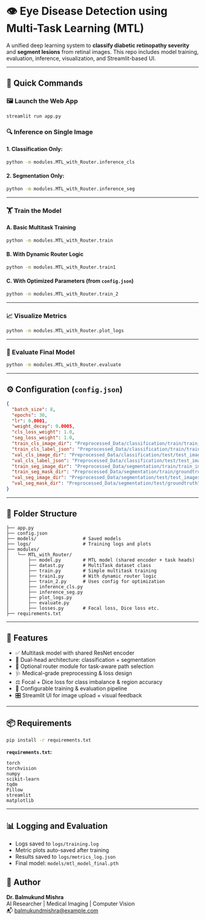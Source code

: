 # 👁️ Eye Disease Detection using Multi-Task Learning (MTL)

A unified deep learning system to **classify diabetic retinopathy severity** and **segment lesions** from retinal images. This repo includes model training, evaluation, inference, visualization, and Streamlit-based UI.

---

## 🚀 Quick Commands

### 🖼 Launch the Web App
```bash
streamlit run app.py
```

### 🔍 Inference on Single Image

#### 1. Classification Only:
```bash
python -m modules.MTL_with_Router.inference_cls
```

#### 2. Segmentation Only:
```bash
python -m modules.MTL_with_Router.inference_seg
```

---

### 🏋️ Train the Model

#### A. Basic Multitask Training
```bash
python -m modules.MTL_with_Router.train
```

#### B. With Dynamic Router Logic
```bash
python -m modules.MTL_with_Router.train1
```

#### C. With Optimized Parameters (from `config.json`)
```bash
python -m modules.MTL_with_Router.train_2
```

---

### 📈 Visualize Metrics
```bash
python -m modules.MTL_with_Router.plot_logs
```

---

### 🧪 Evaluate Final Model
```bash
python -m modules.MTL_with_Router.evaluate
```

---

## ⚙️ Configuration (`config.json`)

```json
{
  "batch_size": 8,
  "epochs": 30,
  "lr": 0.0001,
  "weight_decay": 0.0005,
  "cls_loss_weight": 1.0,
  "seg_loss_weight": 1.0,
  "train_cls_image_dir": "Preprocessed_Data/classification/train/train_images",
  "train_cls_label_json": "Preprocessed_Data/classification/train/train_iamge_lable_mapping.json",
  "val_cls_image_dir": "Preprocessed_Data/classification/test/test_images",
  "val_cls_label_json": "Preprocessed_Data/classification/test/test_image_label_mapping.json",
  "train_seg_image_dir": "Preprocessed_Data/segmentation/train/train_images",
  "train_seg_mask_dir": "Preprocessed_Data/segmentation/train/groundtruth",
  "val_seg_image_dir": "Preprocessed_Data/segmentation/test/test_images",
  "val_seg_mask_dir": "Preprocessed_Data/segmentation/test/groundtruth"
}
```

---

## 📁 Folder Structure

```
├── app.py
├── config.json
├── models/                 # Saved models
├── logs/                   # Training logs and plots
├── modules/
│   └── MTL_with_Router/
│       ├── model.py        # MTL model (shared encoder + task heads)
│       ├── datast.py       # MultiTask dataset class
│       ├── train.py        # Simple multitask training
│       ├── train1.py       # With dynamic router logic
│       ├── train_2.py      # Uses config for optimization
│       ├── inference_cls.py
│       ├── inference_seg.py
│       ├── plot_logs.py
│       ├── evaluate.py
│       ├── losses.py       # Focal loss, Dice loss etc.
├── requirements.txt
```

---

## 🧠 Features

- ✅ Multitask model with shared ResNet encoder
- 🧩 Dual-head architecture: classification + segmentation
- 🧠 Optional router module for task-aware path selection
- 🩺 Medical-grade preprocessing & loss design
- ⚖️ Focal + Dice loss for class imbalance & region accuracy
- 🔁 Configurable training & evaluation pipeline
- 🎛️ Streamlit UI for image upload + visual feedback

---

## 📦 Requirements

```bash
pip install -r requirements.txt
```

**`requirements.txt`:**
```
torch
torchvision
numpy
scikit-learn
tqdm
Pillow
streamlit
matplotlib
```

---

## 📊 Logging and Evaluation

- Logs saved to `logs/training.log`
- Metric plots auto-saved after training
- Results saved to `logs/metrics_log.json`
- Final model: `models/mtl_model_final.pth`



## 👤 Author

**Dr. Balmukund Mishra**  
AI Researcher | Medical Imaging | Computer Vision  
📬 balmukundmishra@example.com
